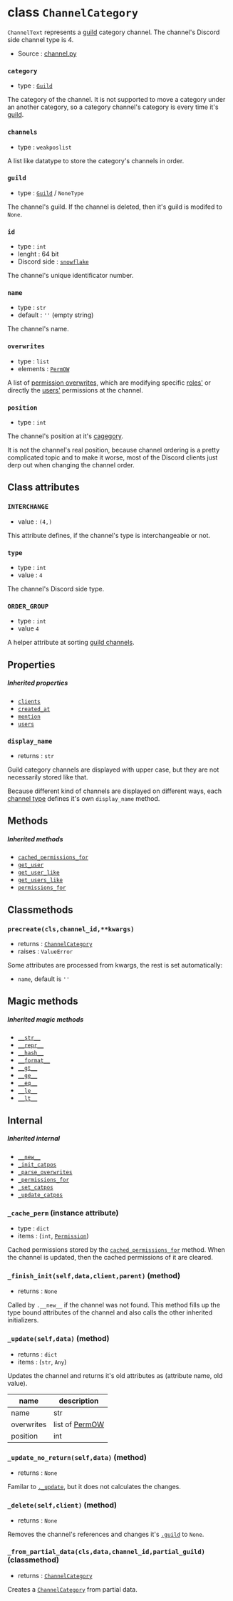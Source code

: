 # class `ChannelCategory`

`ChannelText` represents a [guild](Guild.md) category channel. The
channel's Discord side channel type is 4.

- Source : [channel.py](https://github.com/HuyaneMatsu/hata/blob/master/hata/discord/channel.py)

### `category`

- type : [`Guild`](Guild.md)

The category of the channel. It is not supported to move a category
under an another category, so a category channel's category is every
time it's [guild](Guild.md).

### `channels`

- type : `weakposlist`

A list like datatype to store the category's channels in order. 

### `guild`

- type : [`Guild`](Guild.md) / `NoneType`

The channel's guild. If the channel is deleted, then it's guild is modifed
to `None`.

### `id`

- type : `int`
- lenght : 64 bit
- Discord side : [`snowflake`](https://github.com/discordapp/discord-api-docs/blob/master/docs/Reference.md#snowflakes)
    
The channel's unique identificator number.

### `name`

- type : `str`
- default : `''` (empty string)

The channel's name.

### `overwrites`

- type : `list`
- elements : [`PermOW`](PermOW.md)

A list of [permission overwrites](PermOW.md), which are modifying specific
[roles'](Role.md) or directly the [users'](User.md) permissions at the channel.

### `position`

- type : `int`

The channel's position at it's [cagegory](#category).
 
It is not the channel's real position, because channel ordering is a pretty
complicated topic and to make it worse, most of the Discord clients just
derp out when changing the channel order.

## Class attributes

### `INTERCHANGE`

- value : `(4,)`

This attribute defines, if the channel's type is interchangeable or not.

### `type`

- type : `int`
- value : `4`

The channel's Discord side type.

### `ORDER_GROUP`

- type : `int`
- value `4`

A helper attribute at sorting
[guild channels](ChannelGuildBase.md).

## Properties

##### Inherited properties

- [`clients`](ChannelGuildBase.md#clients)
- [`created_at`](ChannelBase.md#created_at)
- [`mention`](ChannelBase.md#mention)
- [`users`](ChannelGuildBase.md#users)

### `display_name`

- returns : `str`

Guild category channels are displayed with upper case, but they are not
necessarily stored like that.

Because different kind of channels are displayed on different ways, each
[channel type](CHANNEL_TYPES.md) defines it's own `display_name` method.

## Methods

##### Inherited methods

- [`cached_permissions_for`](ChannelGuildBase.md#cached_permissions_forselfuser)
- [`get_user`](ChannelGuildBase.md#get_userselfnamedefaultnone)
- [`get_user_like`](ChannelGuildBase.md#get_user_likeselfnamedefaultnone)
- [`get_users_like`](ChannelGuildBase.md#get_users_likeselfname)
- [`permissions_for`](ChannelGuildBase.md#permissions_forselfuser)

## Classmethods

### `precreate(cls,channel_id,**kwargs)`

- returns : [`ChannelCategory`](ChannelCategory.md)
- raises : `ValueError`

Some attributes are processed from kwargs, the rest is set automatically:
- `name`, default is `''`

## Magic methods

##### Inherited magic methods

- [`__str__`](ChannelGuildBase.md#__str__self)
- [`__repr__`](ChannelBase.md#__repr__self)
- [`__hash__`](ChannelBase.md#__hash__self)
- [`__format__`](ChannelBase.md#__format__selfcode)
- [`__gt__`](ChannelGuildBase.md#__gt__-__ge__-__eq__-__ne__-__le__-__lt__)
- [`__ge__`](ChannelGuildBase.md#__gt__-__ge__-__eq__-__ne__-__le__-__lt__)
- [`__eq__`](ChannelGuildBase.md#__gt__-__ge__-__eq__-__ne__-__le__-__lt__)
- [`__le__`](ChannelGuildBase.md#__gt__-__ge__-__eq__-__ne__-__le__-__lt__)
- [`__lt__`](ChannelGuildBase.md#__gt__-__ge__-__eq__-__ne__-__le__-__lt__)

## Internal

##### Inherited internal

- [`__new__`](ChannelBase.md#__new__clsdataclientnoneguildnone-magic-method)
- [`_init_catpos`](ChannelGuildBase.md#_init_catposselfdataguild-method)
- [`_parse_overwrites`](ChannelGuildBase.md#_parse_overwritesselfdata-method)
- [`_permissions_for`](ChannelGuildBase.md#_permissions_forselfuser-method)
- [`_set_catpos`](ChannelGuildBase.md#_set_catposselfdata-method)
- [`_update_catpos`](ChannelGuildBase.md#_update_catposselfdataold-method)

### `_cache_perm` (instance attribute)

- type : `dict`
- items : (`int`, [`Permission`](Permission.md))

Cached permissions stored by the
[`cached_permissions_for`](ChannelGuildBase.md#cached_permissions_forselfuser)
method. When the channel is updated, then the cached permissions of it are
cleared.

### `_finish_init(self,data,client,parent)` (method)

- returns : `None`

Called by `.__new__` if the channel was not found. This method fills up 
the type bound attributes of the channel and also calls the other inherited
initializers.

### `_update(self,data)` (method)

- returns : `dict`
- items : (`str`, `Any`)

Updates the channel and returns it's old attributes as (attribute name,
old value).

| name          | description                   |
|---------------|-------------------------------|
| name          | str                           |
| overwrites    | list of [PermOW](PermOW.md)   |
| position      | int                           |

### `_update_no_return(self,data)` (method)

- returns : `None`

Familar to [`._update`](#_updateselfdata-method), but it does not calculates
the changes.

### `_delete(self,client)` (method)

- returns : `None`

Removes the channel's references and changes it's [`.guild`](#guild) to `None`.

### `_from_partial_data(cls,data,channel_id,partial_guild)` (classmethod)

- returns : [`ChannelCategory`](ChannelCategory.md)

Creates a [`ChannelCategory`](ChannelCategory.md) from partial data.
